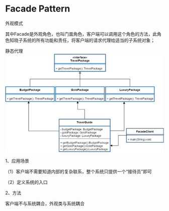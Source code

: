 # Facade Pattern
外观模式

其中Facade是外观角色，也叫门面角色，客户端可以调用这个角色的方法，此角色知晓子系统的所有功能和责任，将客户端的请求代理给适当的子系统对象；

静态代理
![img.png](img.png)

1、应用场景

（1）客户端不需要知道内部的复杂联系，整个系统只提供一个“接待员”即可

（2）定义系统的入口

2、方法

客户端不与系统耦合，外观类与系统耦合